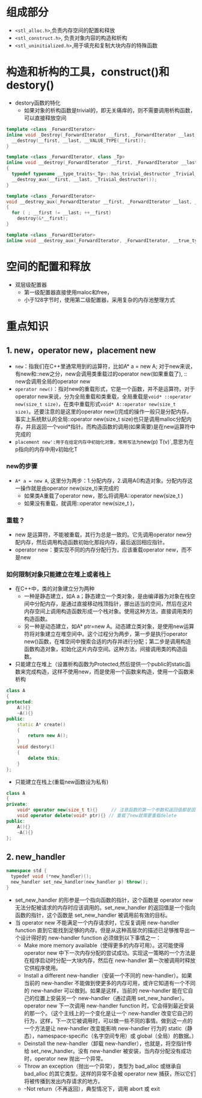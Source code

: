 


# 组成部分

- `<stl_alloc.h>`,负责内存空间的配置和释放
- `<stl_construct.h>`, 负责对象内容的构造和析构
- `<stl_uninitialized.h>`,用于填充和复制大块内存的特殊函数

# 构造和析构的工具，construct()和destory()

- destory函数的特化
  - 如果对象的析构函数是trivial的，即无关痛痒的，则不需要调用析构函数，可以直接释放空间
```cpp
template <class _ForwardIterator>
inline void _Destroy(_ForwardIterator __first, _ForwardIterator __last) {
  __destroy(__first, __last, __VALUE_TYPE(__first));
}

template <class _ForwardIterator, class _Tp>
inline void __destroy(_ForwardIterator __first, _ForwardIterator __last, _Tp*)
{
  typedef typename __type_traits<_Tp>::has_trivial_destructor _Trivial_destructor;
  __destroy_aux(__first, __last, _Trivial_destructor());
}

template <class _ForwardIterator>
void __destroy_aux(_ForwardIterator __first, _ForwardIterator __last, __false_type)
{
  for ( ; __first != __last; ++__first)
    destroy(&*__first);
}

template <class _ForwardIterator> 
inline void __destroy_aux(_ForwardIterator, _ForwardIterator, __true_type) {}

```
# 空间的配置和释放

- 双层级配置器
  - 第一级配置器直接使用maloc和free，
  - 小于128字节时，使用第二级配置器，采用复杂的内存池整理方式
# 重点知识

## 1. new，operator new，placement new

- `new`：指我们在C++里通常用到的运算符，比如A* a = new A;  对于new来说，有new和::new之分，new会调用类重载过的operator new(如果重载了), :: new会调用全局的operator new
- `operator new()`：指对new的重载形式，它是一个函数，并不是运算符。对于operator new来说，分为全局重载和类重载，全局重载是`void* ::operator new(size_t size)`，在类中重载形式`void* A::operator new(size_t size)`。还要注意的是这里的operator new()完成的操作一般只是分配内存，事实上系统默认的全局::operator new(size_t size)也只是调用malloc分配内存，并且返回一个void*指针。而构造函数的调用(如果需要)是在new运算符中完成的
- `placement new':用于在给定内存中初始化对象，常用写法为`new(p) T(v)`,意思为在p指向的内存中用v初始化T

### new的步骤
- `A* a = new A`, 这里分为两步：1.分配内存，2.调用A()构造对象。分配内存这一操作就是由operator new(size_t)来完成的
  - 如果类A重载了operator new，那么将调用A::operator new(size_t )
  - 如果没有重载，就调用::operator new(size_t )，

### 重载？
- new 是运算符，不能被重载，其行为总是一致的。它先调用operator new分配内存，然后调用构造函数初始化那段内存，最后返回相应指针。
- operator new：要实现不同的内存分配行为，应该重载operator new，而不是new

### 如何限制对象只能建立在堆上或者栈上

- 在C++中，类的对象建立分为两种
  - 一种是静态建立，如A a；静态建立一个类对象，是由编译器为对象在栈空间中分配内存，是通过直接移动栈顶指针，挪出适当的空间，然后在这片内存空间上调用构造函数形成一个栈对象。使用这种方法，直接调用类的构造函数。
  - 另一种是动态建立，如A* ptr=new A。动态建立类对象，是使用new运算符将对象建立在堆空间中。这个过程分为两步，第一步是执行operator new()函数，在堆空间中搜索合适的内存并进行分配；第二步是调用构造函数构造对象，初始化这片内存空间。这种方法，间接调用类的构造函数。
- 只能建立在堆上（设置析构函数为Protected,然后提供一个public的static函数来完成构造，这样不使用new，而是使用一个函数来构造，使用一个函数来析构
```cpp
class A  
{  
protected:  
    A(){}  
    ~A(){}  
public:  
    static A* create()  
    {  
        return new A();  
    }  
    void destory()  
    {  
        delete this;  
    }  
};
```
- 只能建立在栈上(重载new函数设为私有)
```cpp
class A  
{  
private:  
    void* operator new(size_t t){}     // 注意函数的第一个参数和返回值都是固定的  
    void operator delete(void* ptr){} // 重载了new就需要重载delete  
public:  
    A(){}  
    ~A(){}  
};
```
## 2. new_handler
```cpp
namespace std {
　typedef void (*new_handler)();
　new_handler set_new_handler(new_handler p) throw();
}
```
- set_new_handler 的形参是一个指向函数的指针，这个函数是 operator new 无法分配被请求的内存时应该调用的。set_new_handler 的返回值是一个指向函数的指针，这个函数是 set_new_handler 被调用前有效的目标。
- 当 operator new 不能满足一个内存请求时，它反复调用 new-handler function 直到它能找到足够的内存。但是从这种高层次的描述已足够推导出一个设计得好的 new-handler function 必须做到以下事情之一：
  - Make more memory available（使得更多的内存可用）。这可能使得 operator new 中下一次内存分配的尝试成功。实现这一策略的一个方法是在程序启动时分配一大块内存，然后在 new-handler 第一次被调用时释放它供程序使用。
  - Install a different new-handler（安装一个不同的 new-handler）。如果当前的 new-handler 不能做到使更多的内存可用，或许它知道有一个不同的 new-handler 可以做到。如果是这样，当前的 new-handler 能在它自己的位置上安装另一个 new-handler（通过调用 set_new_handler）。operator new 下一次调用 new-handler function 时，它会得到最近安装的那一个。（这个主线上的一个变化是让一个 new-handler 改变它自己的行为，这样，下一次它被调用时，可以做一些不同的事情。做到这一点的一个方法是让 new-handler 改变能影响 new-handler 行为的 static（静态），namespace-specific（名字空间专用）或 global（全局）的数据。）
  - Deinstall the new-handler（卸载 new-handler），也就是，将空指针传给 set_new_handler。没有 new-handler 被安装，当内存分配没有成功时，operator new 抛出一个异常。
  - Throw an exception（抛出一个异常），类型为 bad_alloc 或继承自 bad_alloc 的其它类型。这样的异常不会被 operator new 捕获，所以它们将被传播到发出内存请求的地方。 
  - -Not return（不再返回），典型情况下，调用 abort 或 exit